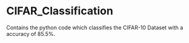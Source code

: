 # CIFAR_Classification

Contains the python code which classifies the CIFAR-10 Dataset with a accuracy of 85.5%.
